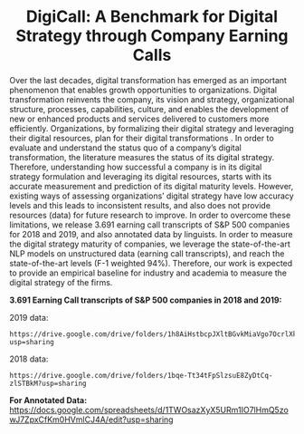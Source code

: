 
<h1 align="center">DigiCall: A Benchmark for Digital Strategy through Company Earning Calls</h1>
Over the last decades, digital transformation has emerged as an
important phenomenon that enables growth opportunities to organizations.
Digital transformation reinvents the company, its vision
and strategy, organizational structure, processes, capabilities, culture,
and enables the development of new or enhanced products
and services delivered to customers more efficiently. Organizations,
by formalizing their digital strategy and leveraging their
digital resources, plan for their digital transformations . In order
to evaluate and understand the status quo of a company’s digital
transformation, the literature measures the status of its digital strategy. Therefore, understanding how successful a company is in
its digital strategy formulation and leveraging its digital resources,
starts with its accurate measurement and prediction of its digital
maturity levels. However, existing ways of assessing organizations’
digital strategy have low accuracy levels and this leads to inconsistent
results, and also does not provide resources (data) for future
research to improve. In order to overcome these limitations, we
release 3.691 earning call transcripts of S&P 500 companies for
2018 and 2019, and also annotated data by linguists. In order to
measure the digital strategy maturity of companies, we leverage
the state-of-the-art NLP models on unstructured data (earning call
transcripts), and reach the state-of-the-art levels (F-1 weighted 94%).
Therefore, our work is expected to provide an empirical baseline
for industry and academia to measure the digital strategy of
the firms.


 **3.691 Earning Call transcripts of S&P 500 companies in 2018 and 2019:**

2019 data:
```
https://drive.google.com/drive/folders/1h8AiHstbcpJXltBGvkMiaVgo7OcrlXka?usp=sharing
```
2018 data:

```
https://drive.google.com/drive/folders/1bqe-Tt34tFpSlzsuE8ZyDtCq-zlSTBkM?usp=sharing
```

**For Annotated Data:**
https://docs.google.com/spreadsheets/d/1TWOsazXyX5URm1IO7lHmQ5zowJ7ZpxCfKm0HVmlCJ4A/edit?usp=sharing

